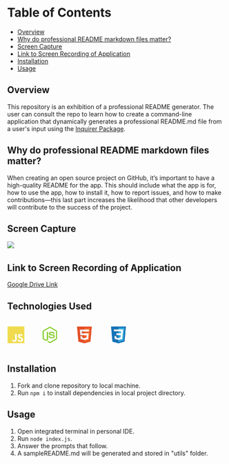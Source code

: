 



# Table of Contents

  - [Overview](#overview)
  - [Why do professional README markdown files matter?](#why-do-professional-readme-markdown-files-matter)
  - [Screen Capture](#screen-capture)
  - [Link to Screen Recording of Application](#link-to-screen-recording-of-application)
  - [Installation](#installation)
  - [Usage](#usage)
  
## Overview
This repository is an exhibition of a professional README generator. The user can consult the repo to learn how to create a command-line application that dynamically generates a professional README.md file from a user's input using the <a href="https://www.npmjs.com/package/inquirer" target="_blank">Inquirer Package</a>. 

## Why do professional README markdown files matter?
When creating an open source project on GitHub, it’s important to have a high-quality README for the app. This should include what the app is for, how to use the app, how to install it, how to report issues, and how to make contributions—this last part increases the likelihood that other developers will contribute to the success of the project.

## Screen Capture
![](https://user-images.githubusercontent.com/81927296/193630229-34d38a3e-910c-40a2-99a2-528514cd7692.gif)

## Link to Screen Recording of Application
[Google Drive Link](https://drive.google.com/file/d/1iClDwYC3qFpRrUIluCTTj-AcVWoWfrnB/view?usp=sharing)

## Technologies Used

<div style="display: inline_block"><br>
  <img height="40" align="center" alt="Chris-Js" height="30" width="40" src="https://raw.githubusercontent.com/devicons/devicon/master/icons/javascript/javascript-plain.svg">
 &nbsp;&nbsp;&nbsp;&nbsp;&nbsp;&nbsp;&nbsp;&nbsp;
    <img height="40" align="center" alt="Chris-Node" height="30" width="40" src="https://raw.githubusercontent.com/devicons/devicon/master/icons/nodejs/nodejs-original.svg">
 &nbsp;&nbsp;&nbsp;&nbsp;&nbsp;&nbsp;&nbsp;&nbsp;
<img height="40" align="center" alt="Chris-HTML" height="30" width="40" src="https://raw.githubusercontent.com/devicons/devicon/master/icons/html5/html5-original.svg">
 &nbsp;&nbsp;&nbsp;&nbsp;&nbsp;&nbsp;&nbsp;&nbsp;
<img height="40" align="center" alt="Chris-CSS" height="30" width="40" src="https://raw.githubusercontent.com/devicons/devicon/master/icons/css3/css3-original.svg">
  &nbsp;&nbsp;&nbsp;&nbsp;&nbsp;&nbsp;&nbsp;&nbsp;
</div>

</br>

## Installation

  1. Fork and clone repository to local machine. 
  2. Run ```npm i``` to install dependencies in local project directory. 
## Usage

  1. Open integrated terminal in personal IDE.
  2. Run ```node index.js```.
  3. Answer the prompts that follow.
  4. A sampleREADME.md will be generated and stored in "utils" folder.

